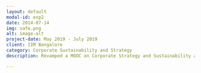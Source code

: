 ```yaml
---
layout: default
modal-id: exp2
date: 2014-07-14
img: safe.png
alt: image-alt
project-date: May 2019 - July 2019
client: IIM Bangalore
category: Corporate Sustainability and Strategy
description: Revamped a MOOC on Corporate Strategy and Sustainability as a part of a 4-member team. The course is now being taught in 40 different colleges across the world and is sponsored by Wipro. Also showcased innovative tools and softwares with professional level visual content and design along with executive level delivery, to more than 30 pedagogy industry experts. Authored and presented a case-study on rePurpose, a plastic neutrality startup, that will be used in future courses at IIM

---
```

